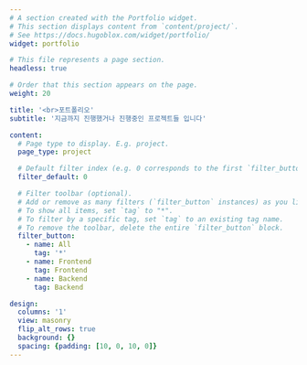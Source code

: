 ```yaml
---
# A section created with the Portfolio widget.
# This section displays content from `content/project/`.
# See https://docs.hugoblox.com/widget/portfolio/
widget: portfolio

# This file represents a page section.
headless: true

# Order that this section appears on the page.
weight: 20

title: '<br>포트폴리오'
subtitle: '지금까지 진행했거나 진행중인 프로젝트들 입니다'

content:
  # Page type to display. E.g. project.
  page_type: project

  # Default filter index (e.g. 0 corresponds to the first `filter_button` instance below).
  filter_default: 0

  # Filter toolbar (optional).
  # Add or remove as many filters (`filter_button` instances) as you like.
  # To show all items, set `tag` to "*".
  # To filter by a specific tag, set `tag` to an existing tag name.
  # To remove the toolbar, delete the entire `filter_button` block.
  filter_button:
    - name: All
      tag: '*'
    - name: Frontend
      tag: Frontend
    - name: Backend
      tag: Backend

design:
  columns: '1'
  view: masonry
  flip_alt_rows: true
  background: {}
  spacing: {padding: [10, 0, 10, 0]}
---
```

